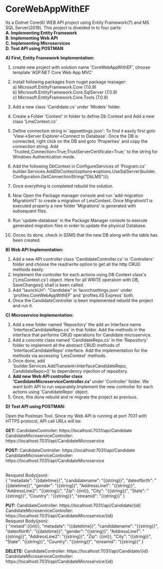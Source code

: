 # CoreWebAppWithEF
Its a Dotnet Core(6) WEB API project using Entity Framework(7) and MS SQL Server(2019). This project is diveided in to four parts:\
<b>A. Implementing Entity Framework\
B. Implementing Web API\
C. Implementing Microservices\
D. Test API using POSTMAN</b>

<b>A) First, Entity Framework Implementation:</b>

1. create new project with solution name 'CoreWebAppWithEF', choose template 'ASP.NET Core Web App MVC'
2. Install following packages from nuget package manager:\
     a) Microsoft.EntityFramework.Core (7.0.9)\
     b) Microsoft.EntityFramework.Core.SqlServer (7.0.9)\
     c) Microsoft.EntityFramework.Core.Tools (7.0.9)
4. Add a new class 'Candidate.cs' under 'Models' folder.
5. Create a Folder 'Context' in folder to define Db Context and Add a new class 'LmsContext.cs'
6. Define connection string in 'appsettings.json':
    To find it easily first goto 'View->Server Explorer->Connect to Database'.
    Once the DB is connected, right click on the DB and goto 'Properties' and copy the connection string.
    Add 'Trusted_Connection=True;TrustServerCertificate=True;' to the string for Windows Authentication mode.

7.  Add the following DbContext in ConfigureServices of 'Program.cs'
    builder.Services.AddDbContext<LmsContext>(options=>options.UseSqlServer(builder.Configuration.GetConnectionString("DbLMS")));
8. Once everything is completed rebuild the solution.
9. Now Open the Package manager console and run 'add-migration MigrationV1' to create a migration of LmsContext. Once MigrationV1 is executed properly a new folder 'Migrations' is generated with subsequent files.
10. Run 'update-database' in the Package Manager console to execute generated migration files in order to update the physical Database.
11. Oncec its done, check in SSMS that the new DB along with the table has been created.

<b>B) Web API Implementation:</b>

1. Add a new API controller class 'CandidateController.cs' in 'Controllers' folder and choose the read/write option to get all the http CRUD methods easily.
2. Implement the controller for each actions using DB Context class's ('LmsContext.cs') object. Here for all WRITE operation with DB, SaveChanges() shall is been called.
3. Add "launchUrl": "Candidate" in 'launchsettings.json' under 'profiles.CoreWebAppWithEF' and 'profiles.IIS Express' both.
4. Once the CandidateController is been implemented rebuild the project and run it.

<b>C) Microservice Implementation:</b>
1. Add a new folder named 'Repository' the add an Interface name 'InterfaceCandidateRepo.cs' in that folder. Add the methods in the interface that performs CRUD operations for Candidate microservice.
2. Add a concrete class named 'CandidateRepo.cs' in the 'Repository' folder to implement all the abstract CRUD methods of 'InterfaceCandidateRepo' interface. Add the implementation for the methods via accessing 'LmsContext' methods.
3. Once done, add 'builder.Services.AddTransient<InterfaceCandidateRepo, CandidateRepo>()' to dependency injection of repository.
4. <b>Add new Web API controller class 'CandidateMicroserviceController.cs'</b> under 'Controller' folder. We want both API to run separately.Implement the new controller for each actions using 'CandidateRepo' object.
5. Once, this done rebuild and re migrate the project as previous.

<b>D) Test API using POSTMAN:</b>

Open the Postman Tool. Since my Web API is running at port 7031 with HTTPS protocol, API call URLs will be:

<b>GET:</b> 
CandidateController: https://localhost:7031/api/Candidate 
CandidateMicroserviceController: https://localhost:7031/api/CandidateMicroservice 

<b>POST:</b> 
CandidateController: https://localhost:7031/api/Candidate
CandidateMicroserviceController: https://localhost:7031/api/CandidateMicroservice 

</br>Resquest Body(json):\
{
"metadate": "{{datetime}}",
"candidatename": "{{string}}",
"dateofbirth": "{{datetime}}",
"gender": "{{string}}",
"AddressLine1": "{{string}}",
"AddressLine2": "{{string}}",
"Zip": {{int}},
"City": "{{string}}",
"State": "{{string}}",
"Country": "{{string}}",
"streamid": "{{string}}"
}

<b>PUT:</b> 
CandidateController: https://localhost:7031/api/Candidate/{id}
CandidateMicroserviceController: https://localhost:7031/api/CandidateMicroservice/{id} 
</br>Resquest Body(json):\
{
"metaid":{{int}},
"metadate": "{{datetime}}",
"candidatename": "{{string}}",
"dateofbirth": "{{datetime}}",
"gender": "{{string}}",
"AddressLine1": "{{string}}",
"AddressLine2": "{{string}}",
"Zip": {{int}},
"City": "{{string}}",
"State": "{{string}}",
"Country": "{{string}}",
"streamid": "{{string}}"
}

<b>DELETE:</b> 
CandidateController: https://localhost:7031/api/Candidate/{id}
CandidateMicroserviceController: https://localhost:7031/api/CandidateMicroservice/{id} 
